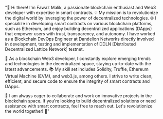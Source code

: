 
"👋 Hi there! I'm Fawaz Malik, a passionate blockchain enthusiast and Web3 developer with expertise in smart contracts. 💡 My mission is to revolutionize the digital world by leveraging the power of decentralized technologies. 🌐 I specialize in developing smart contracts on various blockchain platforms, such as Ethereum, and enjoy building decentralized applications (DApps) that empower users with trust, transparency, and autonomy. I have worked as a Blockchain DevOps Engineer at Dandelion Networks directly involved in development, testing and implementation of DDLN [Distributed Decentralized Lattice Network] testnet.   

🔭 As a blockchain Web3 developer, I constantly explore emerging trends and technologies in the decentralized space, staying up-to-date with the latest advancements. 📚 My skill set includes Solidity, Truffle, Ethereum Virtual Machine (EVM), and web3.js, among others. I strive to write clean, efficient, and secure code to ensure the integrity of smart contracts and DApps.

🌱 I am always eager to collaborate and work on innovative projects in the blockchain space. If you're looking to build decentralized solutions or need assistance with smart contracts, feel free to reach out. Let's revolutionize the world together! 🚀"

 

